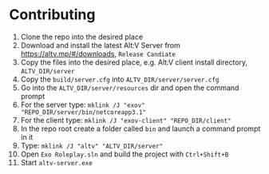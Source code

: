 # Contributing
1. Clone the repo into the desired place
2. Download and install the latest Alt:V Server from https://altv.mp/#/downloads, `Release Candiate`
3. Copy the files into the desired place, e.g. Alt:V client install directory, `ALTV_DIR/server`
4. Copy the `build/server.cfg` into `ALTV_DIR/server/server.cfg`
5. Go into the `ALTV_DIR/server/resources` dir and open the command prompt
6. For the server type: `mklink /J "exov" "REPO_DIR/server/bin/netcoreapp3.1"`
7. For the client type: `mklink /J "exov-client" "REPO_DIR/client"`
8. In the repo root create a folder called `bin` and launch a command prompt in it
9. Type: `mklink /J "altv" "ALTV_DIR/server"`
10. Open `Exo Roleplay.sln` and build the project with `Ctrl+Shift+B`
11. Start `altv-server.exe`